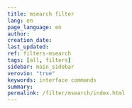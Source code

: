 ```yaml
---
title: msearch filter
lang: en
page_language: en
author:
creation_date:
last_updated:
ref: filters-msearch
tags: [all, filters]
sidebar: main_sidebar
verovio: "true"
keywords: interface commands 
summary: 
permalink: /filter/msearch/index.html
---
```










